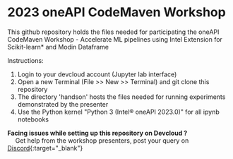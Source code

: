 # 2023 oneAPI CodeMaven Workshop

This github repository holds the files needed for participating the oneAPI CodeMaven Workshop - Accelerate ML pipelines using Intel Extension for Scikit-learn* and Modin Dataframe <br>

Instructions:
1. Login to your devcloud account (Jupyter lab interface)
2. Open a new Terminal (File >> New >> Terminal) and git clone this repository
3. The directory 'handson' hosts the files needed for running experiments demonstrated by the presenter
4. Use the Python kernel "Python 3 (Intel® oneAPI 2023.0)" for all ipynb notebooks


<b>Facing issues while setting up this repository on Devcloud ?</b> <br>
   &emsp; Get help from the workshop presenters, post your query on [Discord](https://discord.com/invite/ycwqTP6){:target="_blank"}
